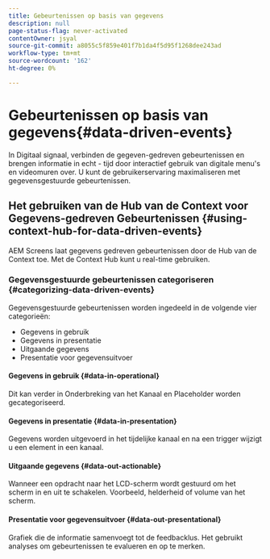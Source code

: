 ```yaml
---
title: Gebeurtenissen op basis van gegevens
description: null
page-status-flag: never-activated
contentOwner: jsyal
source-git-commit: a8055c5f859e401f7b1da4f5d95f1268dee243ad
workflow-type: tm+mt
source-wordcount: '162'
ht-degree: 0%

---
```



# Gebeurtenissen op basis van gegevens{#data-driven-events}

In Digitaal signaal, verbinden de gegeven-gedreven gebeurtenissen en brengen informatie in echt - tijd door interactief gebruik van digitale menu&#39;s en videomuren over. U kunt de gebruikerservaring maximaliseren met gegevensgestuurde gebeurtenissen.

## Het gebruiken van de Hub van de Context voor Gegevens-gedreven Gebeurtenissen {#using-context-hub-for-data-driven-events}

AEM Screens laat gegevens gedreven gebeurtenissen door de Hub van de Context toe. Met de Context Hub kunt u real-time gebruiken.

### Gegevensgestuurde gebeurtenissen categoriseren {#categorizing-data-driven-events}

Gegevensgestuurde gebeurtenissen worden ingedeeld in de volgende vier categorieën:

* Gegevens in gebruik
* Gegevens in presentatie
* Uitgaande gegevens
* Presentatie voor gegevensuitvoer

#### Gegevens in gebruik {#data-in-operational}

Dit kan verder in Onderbreking van het Kanaal en Placeholder worden gecategoriseerd.

#### Gegevens in presentatie {#data-in-presentation}

Gegevens worden uitgevoerd in het tijdelijke kanaal en na een trigger wijzigt u een element in een kanaal.

#### Uitgaande gegevens {#data-out-actionable}

Wanneer een opdracht naar het LCD-scherm wordt gestuurd om het scherm in en uit te schakelen. Voorbeeld, helderheid of volume van het scherm.

#### Presentatie voor gegevensuitvoer {#data-out-presentational}

Grafiek die de informatie samenvoegt tot de feedbacklus. Het gebruikt analyses om gebeurtenissen te evalueren en op te merken.
